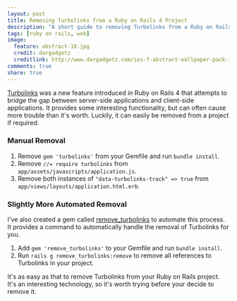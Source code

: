 ```yaml
---
layout: post
title: Removing Turbolinks from a Ruby on Rails 4 Project
description: "A short guide to removing Turbolinks from a Ruby on Rails 4 project manually or with the help of a gem."
tags: [ruby on rails, web]
image:
  feature: abstract-10.jpg
  credit: dargadgetz
  creditlink: http://www.dargadgetz.com/ios-7-abstract-wallpaper-pack-for-iphone-5-and-ipod-touch-retina/
comments: true
share: true
---
```


[Turbolinks](https://github.com/rails/turbolinks) was a new feature introduced in Ruby on Rails 4 that attempts to bridge the gap between server-side applications and client-side applications. It provides some interesting functionality, but can often cause more trouble than it's worth. Luckily, it can easily be removed from a project if required.

### Manual Removal

1. Remove `gem 'turbolinks'` from your Gemfile and run `bundle install`.
2. Remove `//= require turbolinks` from `app/assets/javascripts/application.js`.
3. Remove both instances of `"data-turbolinks-track" => true` from `app/views/layouts/application.html.erb`.

### Slightly More Automated Removal

I've also created a gem called [remove_turbolinks](https://github.com/RyanNielson/remove_turbolinks) to automate this process. It provides a command to automatically handle the removal of Turbolinks for you.

1. Add `gem 'remove_turbolinks'` to your Gemfile and run `bundle install`.
2. Run `rails g remove_turbolinks:remove` to remove all references to Turbolinks in your project.


It's as easy as that to remove Turbolinks from your Ruby on Rails project. It's an interesting technology, so it's worth trying before your decide to remove it.